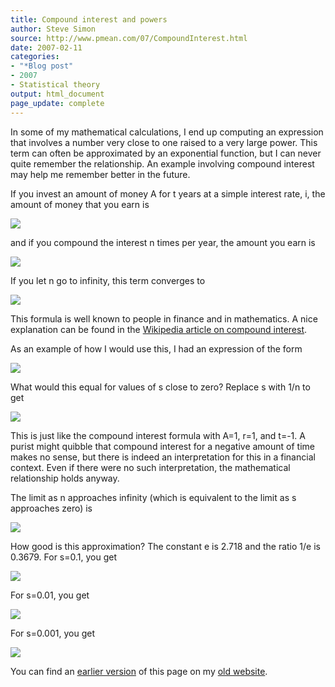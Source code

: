 ```yaml
---
title: Compound interest and powers
author: Steve Simon
source: http://www.pmean.com/07/CompoundInterest.html
date: 2007-02-11
categories:
- "*Blog post"
- 2007
- Statistical theory
output: html_document
page_update: complete
---
```


In some of my mathematical calculations, I end up computing an expression that involves a number very close to one raised to a very large power. This term can often be approximated by an exponential function, but I can never quite remember the relationship. An example involving compound interest may help me remember better in the future.

<!---More--->

If you invest an amount of money A for t years at a simple interest rate, i, the amount of money that you earn is

![](http://www.pmean.com/new-images/07/CompoundInterest01.gif)

and if you compound the interest n times per year, the amount you earn is

![](http://www.pmean.com/new-images/07/CompoundInterest02.gif)

If you let n go to infinity, this term converges to

![](http://www.pmean.com/new-images/07/CompoundInterest03.gif)

This formula is well known to people in finance and in mathematics. A nice explanation can be found in the [Wikipedia article on compound interest][wik1].

As an example of how I would use this, I had an expression of the form

![](http://www.pmean.com/new-images/07/CompoundInterest04.gif)

What would this equal for values of s close to zero? Replace s with 1/n to get

![](http://www.pmean.com/new-images/07/CompoundInterest05.gif)

This is just like the compound interest formula with A=1, r=1, and t=-1. A purist might quibble that compound interest for a negative amount of time makes no sense, but there is indeed an interpretation for this in a financial context. Even if there were no such interpretation, the mathematical relationship holds anyway.

The limit as n approaches infinity (which is equivalent to the limit as s approaches zero) is

![](http://www.pmean.com/new-images/07/CompoundInterest06.gif)

How good is this approximation? The constant e is 2.718 and the ratio 1/e is 0.3679. For s=0.1, you get

![](http://www.pmean.com/new-images/07/CompoundInterest07.gif)

For s=0.01, you get

![](http://www.pmean.com/new-images/07/CompoundInterest08.gif)

For s=0.001, you get

![](http://www.pmean.com/new-images/07/CompoundInterest09.gif)

You can find an [earlier version][sim1] of this page on my [old website][sim2].

[sim1]: http://www.pmean.com/07/CompoundInterest.html
[sim2]: http://www.pmean.com

[wik1]: http://en.wikipedia.org/wiki/Compound_interest
